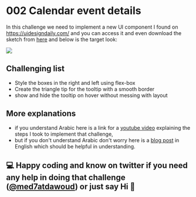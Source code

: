 # 002 Calendar event details

In this challenge we need to implement a new UI component I found on https://uidesigndaily.com/ and you can access it and even download the sketch from [here](https://uidesigndaily.com/) and below is the target look:

![](https://i.imgur.com/qFfRahB.gif)

## Challenging list

- Style the boxes in the right and left using flex-box
- Create the triangle tip for the tooltip with a smooth border
- show and hide the tooltip on hover without messing with layout

## More explanations

- if you understand Arabic here is a link for a [youtube video](#) explaining the steps I took to implement that challenge,
- but if you don't understand Arabic don't worry here is a [blog post](#) in English which should be helpful in understanding.

## 💻  Happy coding and know on twitter if you need any help in doing that challenge ([@med7atdawoud](http://twitter.com/med7atdawoud)) or just say Hi 👋
